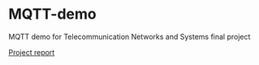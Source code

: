 # MQTT-demo
MQTT demo for Telecommunication Networks and Systems final project

[Project report](TNaS.pdf)
